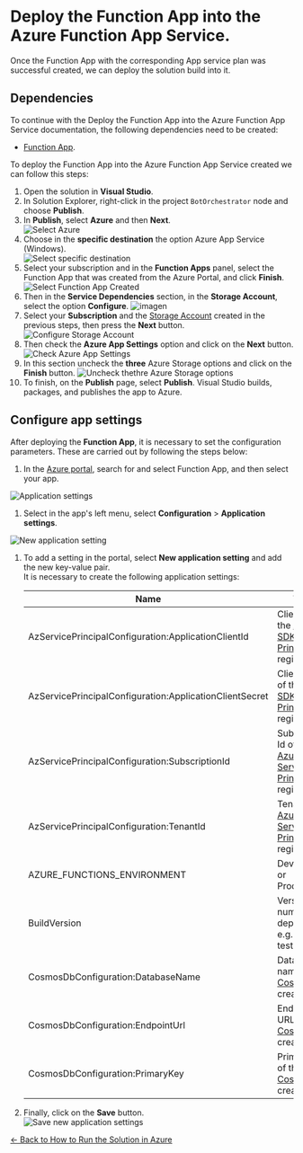 # Deploy the Function App into the Azure Function App Service.

Once the Function App with the corresponding App service plan was successful created, we can deploy the solution build into it. 

## Dependencies
To continue with the Deploy the Function App into the Azure Function App Service documentation, the following dependencies need to be created:

- [Function App](function_app_and_app_service_plan.md).

To deploy the Function App into the Azure Function App Service created we can follow this steps:
1. Open the solution in **Visual Studio**.
1. In Solution Explorer, right-click in the project `BotOrchestrator` node and choose **Publish**.
1. In **Publish**, select **Azure** and then **Next**.  
![Select Azure](./images/deploy_function_app_select_azure.png)
1. Choose in the **specific destination** the option Azure App Service (Windows).  
![Select specific destination](./images/deploy_function_app_select_specific_destination.png)
1. Select your subscription and in the **Function Apps** panel, select the Function App that was created from the Azure Portal, and click **Finish**.  
![Select Function App Created](./images/deploy_function_app_select_function_app_created.png)
1. Then in the **Service Dependencies** section, in the **Storage Account**, select the option **Configure**.
![imagen](images/deploy_function_app_sa_config.png)
1. Select your **Subscription** and the [Storage Account](storage_account.md) created in the previous steps, then press the **Next** button.
![Configure Storage Account](images/deploy_function_app_sa_select.png)
1. Then check the **Azure App Settings** option and click on the **Next** button.
![Check Azure App Settings](images/deploy_function_app_sa_check.png)
1. In this section uncheck the **three** Azure Storage options and click on the **Finish** button.
![Uncheck thethre Azure Storage options](images/deploy_function_app_sa_uncheck.png)
1. To finish, on the **Publish** page, select **Publish**. Visual Studio builds, packages, and publishes the app to Azure.

## Configure app settings
After deploying the **Function App**, it is necessary to set the configuration parameters. These are carried out by following the steps below:

1. In the [Azure portal](http://portal.azure.com/), search for and select Function App, and then select your app.  

![Application settings](./images/function_app_search.png)
1. Select in the app's left menu, select **Configuration** > **Application settings**.  

![New application setting](./images/function_app_configuration_application_settings.png)
1. To add a setting in the portal, select **New application setting** and add the new key-value pair.  
It is necessary to create the following application settings:

    | Name                                                        | Value                                                                   |
    |-------------------------------------------------------------|-------------------------------------------------------------------------|
    | AzServicePrincipalConfiguration:ApplicationClientId         | Client Id of the [Azure SDK Service Principal](azure_sdk_service_principal.md) app registration.              |
    | AzServicePrincipalConfiguration:ApplicationClientSecret     | Client secret of the [Azure SDK Service Principal](azure_sdk_service_principal.md) app registration.          |
    | AzServicePrincipalConfiguration:SubscriptionId              | Subscription Id of the [Azure SDK Service Principal](azure_sdk_service_principal.md) app registration.        |
    | AzServicePrincipalConfiguration:TenantId                    | Tenant Id of [Azure SDK Service Principal](azure_sdk_service_principal.md) app registration.                  |
    | AZURE_FUNCTIONS_ENVIRONMENT                                 | Development or Production                                               |
    | BuildVersion                                                | Version number deployed e.g. 0.0.0-test                                 |
    | CosmosDbConfiguration:DatabaseName                          | Database name of the [Cosmos DB](cosmos_db.md) created.                           |
    | CosmosDbConfiguration:EndpointUrl                           | Endpoint URL of the [Cosmos DB](cosmos_db.md) created.                            |
    | CosmosDbConfiguration:PrimaryKey                            | Primary key of the [Cosmos DB](cosmos_db.md) created.                             |

1. Finally, click on the **Save** button.  
![Save new application settings](./images/function_app_save_new_application_settings.png)

[← Back to How to Run the Solution in Azure](README.md#how-to-run-the-solution-in-azure)